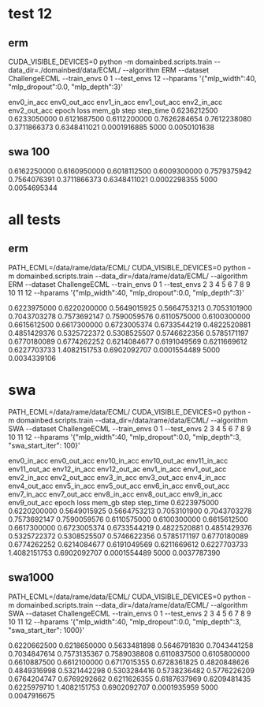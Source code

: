 
# test 12

## erm

CUDA_VISIBLE_DEVICES=0 python -m domainbed.scripts.train --data_dir=./domainbed/data/ECML/ --algorithm ERM --dataset ChallengeECML --train_envs 0 1  --test_envs 12 --hparams '{"mlp_width":40, "mlp_dropout":0.0, "mlp_depth":3}'

env0_in_acc   env0_out_acc  env1_in_acc   env1_out_acc  env2_in_acc   env2_out_acc  epoch         loss          mem_gb        step          step_time
0.6236212500  0.6233050000  0.6121687500  0.6112200000  0.7626284654  0.7612238080  0.3711866373  0.6348411021  0.0001916885  5000          0.0050101638

## swa 100
0.6162250000  0.6160950000  0.6018112500  0.6009300000  0.7579375942  0.7564076391  0.3711866373  0.6348411021  0.0002298355  5000          0.0054695344


# all tests


## erm
PATH_ECML=/data/rame/data/ECML/ CUDA_VISIBLE_DEVICES=0 python -m domainbed.scripts.train --data_dir=/data/rame/data/ECML/ --algorithm ERM --dataset ChallengeECML --train_envs 0 1  --test_envs 2 3 4 5 6 7 8 9 10 11 12 --hparams '{"mlp_width":40, "mlp_dropout":0.0, "mlp_depth":3}'

0.6223975000  0.6220200000  0.5649015925  0.5664753213  0.7053101900  0.7043703278  0.7573692147  0.7590059576  0.6110575000  0.6100300000  0.6615612500  0.6617300000  0.6723005374  0.6733544219  0.4822520881  0.4851429376  0.5325722372  0.5308525507  0.5746622356  0.5785171197  0.6770180089  0.6774262252  0.6214084677  0.6191049569  0.6211669612  0.6227703733  1.4082151753  0.6902092707  0.0001554489  5000          0.0034339106


# swa

PATH_ECML=/data/rame/data/ECML/ CUDA_VISIBLE_DEVICES=0 python -m domainbed.scripts.train --data_dir=/data/rame/data/ECML/ --algorithm SWA --dataset ChallengeECML --train_envs 0 1  --test_envs 2 3 4 5 6 7 8 9 10 11 12 --hparams '{"mlp_width":40, "mlp_dropout":0.0, "mlp_depth":3, "swa_start_iter": 100}'


env0_in_acc   env0_out_acc  env10_in_acc  env10_out_ac  env11_in_acc  env11_out_ac  env12_in_acc  env12_out_ac  env1_in_acc   env1_out_acc  env2_in_acc   env2_out_acc  env3_in_acc   env3_out_acc  env4_in_acc   env4_out_acc  env5_in_acc   env5_out_acc env6_in_acc   env6_out_acc  env7_in_acc   env7_out_acc  env8_in_acc   env8_out_acc  env9_in_acc   env9_out_acc  epoch         loss          mem_gb        step          step_time
0.6223975000  0.6220200000  0.5649015925  0.5664753213  0.7053101900  0.7043703278  0.7573692147  0.7590059576  0.6110575000  0.6100300000  0.6615612500  0.6617300000  0.6723005374  0.6733544219  0.4822520881  0.4851429376  0.5325722372  0.5308525507  0.5746622356  0.5785171197  0.6770180089  0.6774262252  0.6214084677  0.6191049569  0.6211669612  0.6227703733  1.4082151753  0.6902092707  0.0001554489  5000          0.0037787390

## swa1000
PATH_ECML=/data/rame/data/ECML/ CUDA_VISIBLE_DEVICES=0 python -m domainbed.scripts.train --data_dir=/data/rame/data/ECML/ --algorithm SWA --dataset ChallengeECML --train_envs 0 1  --test_envs 2 3 4 5 6 7 8 9 10 11 12 --hparams '{"mlp_width":40, "mlp_dropout":0.0, "mlp_depth":3, "swa_start_iter": 1000}'


0.6220662500  0.6218650000  0.5633481898  0.5646791830  0.7043441258  0.7034847614  0.7573135367  0.7589038808  0.6110837500  0.6105800000  0.6610887500  0.6612100000  0.6717015355  0.6728361825  0.4820848626  0.4849316998  0.5321442298  0.5303284416  0.5738236482  0.5776226209  0.6764204747  0.6769292662  0.6211626355  0.6187637969  0.6209481435  0.6225979710  1.4082151753  0.6902092707  0.0001935959  5000          0.0047916675

